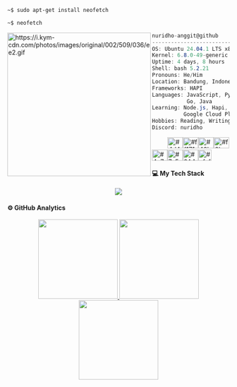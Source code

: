 ```zsh
~$ sudo apt-get install neofetch
```

```zsh
~$ neofetch
```

<img align="left" src="https://i.kym-cdn.com/photos/images/original/002/509/036/ee2.gif" alt="https://i.kym-cdn.com/photos/images/original/002/509/036/ee2.gif" width="325" /> 

```csharp
nuridho-anggit@github
-------------------------
OS: Ubuntu 24.04.1 LTS x86_64
Kernel: 6.8.0-49-generic
Uptime: 4 days, 8 hours
Shell: bash 5.2.21
Pronouns: He/Him
Location: Bandung, Indonesia
Frameworks: HAPI
Languages: JavaScript, Python,
           Go, Java
Learning: Node.js, Hapi, MySQL, Kubernetes, Docker,  
          Google Cloud Platform, AWS, Many DevOps Things
Hobbies: Reading, Writing, Cooking 
Discord: nuridho
```
<p align="left">
&nbsp; &nbsp; &nbsp; &nbsp; &nbsp;<img alt="#4d4f4e" src="https://via.placeholder.com/15/4d4f4e/000000?text=+" width="35" height="25" /><img alt="#ff1717" src="https://via.placeholder.com/15/ff1717/000000?text=+" width="35" height="25" /><img alt="#40b48e" src="https://via.placeholder.com/15/40b48e/000000?text=+" width="35" height="25" /><img alt="#f0bc4b" src="https://via.placeholder.com/15/f0bc4b/000000?text=+" width="35" height="25" /><img alt="#4a7cbb" src="https://via.placeholder.com/15/4a7cbb/000000?text=+" width="35" height="25" /><img alt="#7c5bbb" src="https://via.placeholder.com/15/7c5bbb/000000?text=+" width="35" height="25" /><img alt="#2AA1B3" src="https://via.placeholder.com/15/2AA1B3/000000?text=+" width="35" height="25" /><img alt="#cfcfcf" src="https://via.placeholder.com/15/cfcfcf/000000?text=+" width="30" height="25" />
</p>

#### 💻 My Tech Stack
<div align="center">
  
  <a href="https://skillicons.dev">
    <img src="https://skillicons.dev/icons?i=python,js,go,nodejs,npm,linux,ubuntu,vim,jenkins,kubernetes,docker,gcp,aws" />
  </a>

</div>

#### ⚙️ GitHub Analytics

<p align="center">
<a href="https://github.com/nuridho-anggit">
<img height="180em" src="https://github-readme-stats-eight-theta.vercel.app/api?username=nuridho-anggit&show_icons=true&theme=algolia&include_all_commits=true&count_private=true"/>
 <img height="180em" src="https://github-readme-stats-eight-theta.vercel.app/api/top-langs/?username=nuridho-anggit&layout=compact&langs_count=8&theme=algolia"/>
           <br/>
 <img height="180cm" src="https://github-readme-streak-stats.herokuapp.com/?user=nuridho-anggit&theme=algolia"/>
 
</a>
</p>
